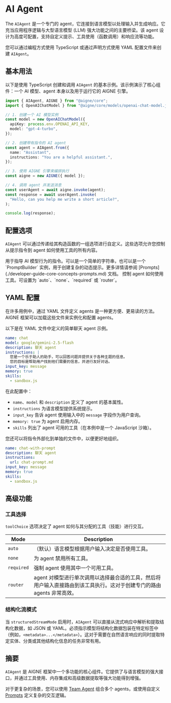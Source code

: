 # AI Agent

The `AIAgent` 是一个专门的 agent，它连接到语言模型以处理输入并生成响应。它充当应用程序逻辑与大型语言模型 (LLM) 强大功能之间的主要桥梁。该 agent 设计为高度可配置，支持自定义提示、工具使用（函数调用）和响应流等功能。

您可以通过编程方式使用 TypeScript 或通过声明方式使用 YAML 配置文件来创建 `AIAgent`。

## 基本用法

以下是使用 TypeScript 创建和调用 `AIAgent` 的基本示例。该示例演示了核心组件：一个 AI 模型、agent 本身以及用于运行它的 AIGNE 引擎。

```typescript 一个基本的 AI Agent icon=logos:typescript
import { AIAgent, AIGNE } from "@aigne/core";
import { OpenAIChatModel } from "@aigne/core/models/openai-chat-model.js";

// 1. 创建一个 AI 模型实例
const model = new OpenAIChatModel({
  apiKey: process.env.OPENAI_API_KEY,
  model: "gpt-4-turbo",
});

// 2. 创建带有指令的 AI agent
const agent = AIAgent.from({
  name: "Assistant",
  instructions: "You are a helpful assistant.",
});

// 3. 使用 AIGNE 引擎来编排执行
const aigne = new AIGNE({ model });

// 4. 调用 agent 并发送消息
const userAgent = await aigne.invoke(agent);
const response = await userAgent.invoke(
  "Hello, can you help me write a short article?",
);

console.log(response);
```

## 配置选项

`AIAgent` 可以通过传递给其构造函数的一组选项进行自定义。这些选项允许您控制从提示指令到 agent 如何使用工具的所有内容。

<x-field-group>
  <x-field data-name="instructions" data-type="string | PromptBuilder" data-required="false">
    <x-field-desc markdown>用于指导 AI 模型行为的指令。可以是一个简单的字符串，也可以是一个 `PromptBuilder` 实例，用于创建复杂的动态提示。更多详情请参阅 [Prompts](./developer-guide-core-concepts-prompts.md) 文档。</x-field-desc>
  </x-field>
  <x-field data-name="inputKey" data-type="string" data-required="false" data-desc="指定输入消息中的哪个键应用作模型的主要用户消息。"></x-field>
  <x-field data-name="outputKey" data-type="string" data-default="message" data-required="false" data-desc="定义 agent 的文本响应将存储在输出消息中的键。"></x-field>
  <x-field data-name="toolChoice" data-type="AIAgentToolChoice | Agent" data-default="auto" data-required="false">
    <x-field-desc markdown>控制 agent 如何使用工具。可设置为 `auto`、`none`、`required` 或 `router`。</x-field-desc>
  </x-field>
  <x-field data-name="memoryAgentsAsTools" data-type="boolean" data-default="false" data-required="false" data-desc="如果为 true，memory agents 将作为工具提供给模型直接调用，允许其明确地检索或存储信息。"></x-field>
  <x-field data-name="catchToolsError" data-type="boolean" data-default="true" data-required="false" data-desc="如果为 false，当工具执行失败时，agent 将抛出错误。否则，它会捕获错误并继续处理。"></x-field>
  <x-field data-name="structuredStreamMode" data-type="boolean" data-default="false" data-required="false" data-desc="启用一种模式，在该模式下，agent 的流式响应会被解析，以提取嵌入在特殊标签中的结构化元数据（例如 JSON 或 YAML）。"></x-field>
</x-field-group>

## YAML 配置

在许多用例中，通过 YAML 文件定义 agents 是一种更方便、更易读的方法。AIGNE 框架可以加载这些文件来实例化和配置 agents。

以下是在 YAML 文件中定义的简单聊天 agent 示例。

```yaml 聊天 Agent 配置 icon=mdi:file-yaml
name: chat
model: google/gemini-2.5-flash
description: 聊天 agent
instructions: |
  您是一个乐于助人的助手，可以回答问题并提供关于各种主题的信息。
  您的目标是帮助用户找到他们需要的信息，并进行友好对话。
input_key: message
memory: true
skills:
  - sandbox.js
```

在此配置中：
- `name`、`model` 和 `description` 定义了 agent 的基本属性。
- `instructions` 为语言模型提供系统提示。
- `input_key` 告诉 agent 使用输入中的 `message` 字段作为用户查询。
- `memory: true` 为 agent 启用内存。
- `skills` 列出了 agent 可用的工具（在本例中是一个 JavaScript 沙箱）。

您还可以将指令外部化到单独的文件中，以便更好地组织。

```yaml 使用外部提示文件 icon=mdi:file-yaml
name: chat-with-prompt
description: 聊天 agent
instructions:
  url: chat-prompt.md
input_key: message
memory: true
skills:
  - sandbox.js
```

## 高级功能

### 工具选择

`toolChoice` 选项决定了 agent 如何与其分配的工具（技能）进行交互。

| Mode       | Description                                                                 |
|------------|-----------------------------------------------------------------------------|
| `auto`     | （默认）语言模型根据用户输入决定是否使用工具。 |
| `none`     | 为 agent 禁用所有工具。                                      |
| `required` | 强制 agent 使用其中一个可用工具。                         |
| `router`   | agent 对模型进行单次调用以选择最合适的工具，然后将用户输入直接路由到该工具执行。这对于创建专门的路由 agents 非常高效。 |

### 结构化流模式

当 `structuredStreamMode` 启用时，`AIAgent` 可以直接从流式响应中解析和提取结构化数据，如 JSON 或 YAML。必须指示模型将结构化数据包装在特定标签中（例如，`<metadata>...</metadata>`）。这对于需要在自然语言响应的同时提取特定实体、分类或其他结构化信息的任务非常有用。

## 摘要

`AIAgent` 是 AIGNE 框架中一个多功能的核心组件。它提供了与语言模型的强大接口，并通过工具使用、内存集成和高级数据提取等强大功能得到增强。

对于更复杂的场景，您可以使用 [Team Agent](./developer-guide-agent-types-and-examples-team-agent.md) 组合多个 agents，或使用自定义 [Prompts](./developer-guide-core-concepts-prompts.md) 定义复杂的交互逻辑。